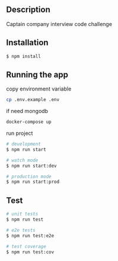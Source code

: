 ## Description

Captain company interview code challenge

## Installation

```bash
$ npm install
```

## Running the app
copy environment variable
```bash
cp .env.example .env
```

if need mongodb 
```bash
docker-compose up
```

run project
```bash
# development
$ npm run start

# watch mode
$ npm run start:dev

# production mode
$ npm run start:prod
```

## Test

```bash
# unit tests
$ npm run test

# e2e tests
$ npm run test:e2e

# test coverage
$ npm run test:cov
```

